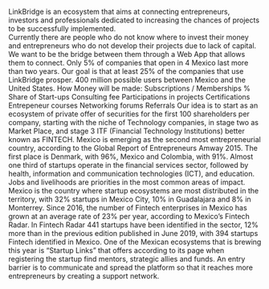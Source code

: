 LinkBridge is an ecosystem that aims at connecting entrepreneurs, investors and professionals dedicated to increasing the chances of projects to be successfully implemented. 
<br /> Currently there are people who do not know where to invest their money and entrepreneurs who do not develop their projects due to lack of capital. We want to be the bridge between them through a Web App that allows them to connect.
Only 5% of companies that open in 4 Mexico last more than two years. Our goal is that at least 25% of the companies that use LinkBridge prosper. 400 million possible users between Mexico and the United States.
How Money will be made:
Subscriptions / Memberships
% Share of Start-ups
Consulting fee
Participations in projects
Certifications
Entrepeneur courses
Networking forums
Referrals
Our idea is to start as an ecosystem of private offer of securities for the first 100 shareholders per company, starting with the niche of Technology companies, in stage two as Market Place, and stage 3 ITF (Financial Technology Institutions) better known as FINTECH.
Mexico is emerging as the second most entrepreneurial country, according to the Global Report of Entrepreneurs Amway 2015. The first place is Denmark, with 96%, Mexico and Colombia, with 91%.
Almost one third of startups operate in the financial services sector, followed by health, information and communication technologies (ICT), and education. Jobs and livelihoods are priorities in the most common areas of impact. 
Mexico is the country where startup ecosystems are most distributed in the territory, with 32% startups in Mexico City, 10% in Guadalajara and 8% in Monterrey.
Since 2016, the number of Fintech enterprises in Mexico has grown at an average rate of 23% per year, according to Mexico’s Fintech Radar.
In Fintech Radar 441 startups have been identified in the sector, 12% more than in the previous edition published in June 2019, with 394 startups Fintech identified in Mexico.
One of the Mexican ecosystems that is brewing this year is “Startup Links” that offers according to its page when registering the startup find mentors, strategic allies and funds.
An entry barrier is to communicate and spread the platform so that it reaches more entrepreneurs by creating a support network.
